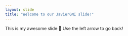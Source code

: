 ```yaml
---
layout: slide
title: "Welcome to our JavierGNI slide!"
---
```

This is my awesome slide :tada:
Use the left arrow to go back!

